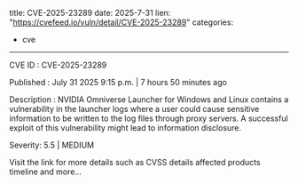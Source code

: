  
title: CVE-2025-23289
date: 2025-7-31
lien: "https://cvefeed.io/vuln/detail/CVE-2025-23289"
categories:
  - cve
---

CVE ID : CVE-2025-23289

Published :  July 31
2025
9:15 p.m. | 7 hours
50 minutes ago

Description : NVIDIA Omniverse Launcher for Windows and Linux contains a vulnerability in the launcher logs
where a user could cause sensitive information to be written to the log files through proxy servers. A successful exploit of this vulnerability might lead to information disclosure.

Severity: 5.5 | MEDIUM

Visit the link for more details
such as CVSS details
affected products
timeline
and more...
